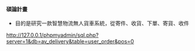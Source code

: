 #### 碩論計畫

- 目的是研究一款智慧物流無人貨車系統，從寄件、收貨、下單、寄貨、收件

http://127.0.0.1/phpmyadmin/sql.php?server=1&db=av_delivery&table=user_order&pos=0


